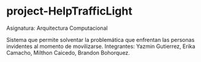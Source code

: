# project-HelpTrafficLight

Asignatura: Arquitectura Computacional

Sistema que permite solventar la problemática que enfrentan las personas invidentes al momento de movilizarse.
Integrantes: Yazmin Gutierrez, Erika Camacho, Milthon Caicedo, Brandon Bohorquez.
